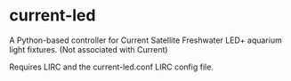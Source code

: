 current-led
===========

A Python-based controller for Current Satellite Freshwater LED+ aquarium light fixtures. (Not associated with Current)

Requires LIRC and the current-led.conf LIRC config file.
